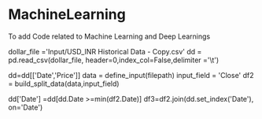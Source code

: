 # MachineLearning
To add Code related to Machine Learning and Deep Learnings

dollar_file ='Input/USD_INR Historical Data - Copy.csv' 
dd = pd.read_csv(dollar_file, header=0,index_col=False,delimiter ='\t') 

dd=dd[['Date','Price']] 
data = define_input(filepath)
input_field = 'Close' 
df2 = build_split_data(data,input_field)

dd['Date'] =dd[dd.Date >=min(df2.Date)]
df3=df2.join(dd.set_index('Date'), on='Date')

